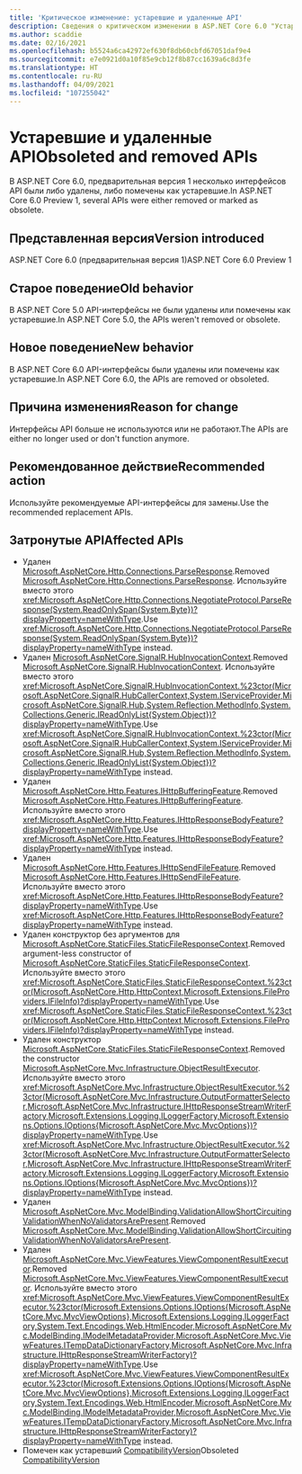 ```yaml
---
title: 'Критическое изменение: устаревшие и удаленные API'
description: Сведения о критическом изменении в ASP.NET Core 6.0 "Устаревшие и удаленные API"
ms.author: scaddie
ms.date: 02/16/2021
ms.openlocfilehash: b5524a6ca42972ef630f8db60cbfd67051daf9e4
ms.sourcegitcommit: e7e0921d0a10f85e9cb12f8b87cc1639a6c8d3fe
ms.translationtype: HT
ms.contentlocale: ru-RU
ms.lasthandoff: 04/09/2021
ms.locfileid: "107255042"
---
```

# <a name="obsoleted-and-removed-apis"></a><span data-ttu-id="05a4a-103">Устаревшие и удаленные API</span><span class="sxs-lookup"><span data-stu-id="05a4a-103">Obsoleted and removed APIs</span></span>

<span data-ttu-id="05a4a-104">В ASP.NET Core 6.0, предварительная версия 1 несколько интерфейсов API были либо удалены, либо помечены как устаревшие.</span><span class="sxs-lookup"><span data-stu-id="05a4a-104">In ASP.NET Core 6.0 Preview 1, several APIs were either removed or marked as obsolete.</span></span>

## <a name="version-introduced"></a><span data-ttu-id="05a4a-105">Представленная версия</span><span class="sxs-lookup"><span data-stu-id="05a4a-105">Version introduced</span></span>

<span data-ttu-id="05a4a-106">ASP.NET Core 6.0 (предварительная версия 1)</span><span class="sxs-lookup"><span data-stu-id="05a4a-106">ASP.NET Core 6.0 Preview 1</span></span>

## <a name="old-behavior"></a><span data-ttu-id="05a4a-107">Старое поведение</span><span class="sxs-lookup"><span data-stu-id="05a4a-107">Old behavior</span></span>

<span data-ttu-id="05a4a-108">В ASP.NET Core 5.0 API-интерфейсы не были удалены или помечены как устаревшие.</span><span class="sxs-lookup"><span data-stu-id="05a4a-108">In ASP.NET Core 5.0, the APIs weren't removed or obsolete.</span></span>

## <a name="new-behavior"></a><span data-ttu-id="05a4a-109">Новое поведение</span><span class="sxs-lookup"><span data-stu-id="05a4a-109">New behavior</span></span>

<span data-ttu-id="05a4a-110">В ASP.NET Core 6.0 API-интерфейсы были удалены или помечены как устаревшие.</span><span class="sxs-lookup"><span data-stu-id="05a4a-110">In ASP.NET Core 6.0, the APIs are removed or obsoleted.</span></span>

## <a name="reason-for-change"></a><span data-ttu-id="05a4a-111">Причина изменения</span><span class="sxs-lookup"><span data-stu-id="05a4a-111">Reason for change</span></span>

<span data-ttu-id="05a4a-112">Интерфейсы API больше не используются или не работают.</span><span class="sxs-lookup"><span data-stu-id="05a4a-112">The APIs are either no longer used or don't function anymore.</span></span>

## <a name="recommended-action"></a><span data-ttu-id="05a4a-113">Рекомендованное действие</span><span class="sxs-lookup"><span data-stu-id="05a4a-113">Recommended action</span></span>

<span data-ttu-id="05a4a-114">Используйте рекомендуемые API-интерфейсы для замены.</span><span class="sxs-lookup"><span data-stu-id="05a4a-114">Use the recommended replacement APIs.</span></span>

## <a name="affected-apis"></a><span data-ttu-id="05a4a-115">Затронутые API</span><span class="sxs-lookup"><span data-stu-id="05a4a-115">Affected APIs</span></span>

* <span data-ttu-id="05a4a-116">Удален [Microsoft.AspNetCore.Http.Connections.ParseResponse](/dotnet/api/microsoft.aspnetcore.http.connections.negotiateprotocol.parseresponse?view=aspnetcore-3.1&preserve-view=true#Microsoft_AspNetCore_Http_Connections_NegotiateProtocol_ParseResponse_System_IO_Stream_).</span><span class="sxs-lookup"><span data-stu-id="05a4a-116">Removed [Microsoft.AspNetCore.Http.Connections.ParseResponse](/dotnet/api/microsoft.aspnetcore.http.connections.negotiateprotocol.parseresponse?view=aspnetcore-3.1&preserve-view=true#Microsoft_AspNetCore_Http_Connections_NegotiateProtocol_ParseResponse_System_IO_Stream_).</span></span> <span data-ttu-id="05a4a-117">Используйте вместо этого <xref:Microsoft.AspNetCore.Http.Connections.NegotiateProtocol.ParseResponse(System.ReadOnlySpan{System.Byte})?displayProperty=nameWithType>.</span><span class="sxs-lookup"><span data-stu-id="05a4a-117">Use <xref:Microsoft.AspNetCore.Http.Connections.NegotiateProtocol.ParseResponse(System.ReadOnlySpan{System.Byte})?displayProperty=nameWithType> instead.</span></span>
* <span data-ttu-id="05a4a-118">Удален [Microsoft.AspNetCore.SignalR.HubInvocationContext](/dotnet/api/microsoft.aspnetcore.signalr.hubinvocationcontext.-ctor?view=aspnetcore-5.0&preserve-view=true#Microsoft_AspNetCore_SignalR_HubInvocationContext__ctor_Microsoft_AspNetCore_SignalR_HubCallerContext_System_String_System_Object___).</span><span class="sxs-lookup"><span data-stu-id="05a4a-118">Removed [Microsoft.AspNetCore.SignalR.HubInvocationContext](/dotnet/api/microsoft.aspnetcore.signalr.hubinvocationcontext.-ctor?view=aspnetcore-5.0&preserve-view=true#Microsoft_AspNetCore_SignalR_HubInvocationContext__ctor_Microsoft_AspNetCore_SignalR_HubCallerContext_System_String_System_Object___).</span></span> <span data-ttu-id="05a4a-119">Используйте вместо этого <xref:Microsoft.AspNetCore.SignalR.HubInvocationContext.%23ctor(Microsoft.AspNetCore.SignalR.HubCallerContext,System.IServiceProvider,Microsoft.AspNetCore.SignalR.Hub,System.Reflection.MethodInfo,System.Collections.Generic.IReadOnlyList{System.Object})?displayProperty=nameWithType>.</span><span class="sxs-lookup"><span data-stu-id="05a4a-119">Use <xref:Microsoft.AspNetCore.SignalR.HubInvocationContext.%23ctor(Microsoft.AspNetCore.SignalR.HubCallerContext,System.IServiceProvider,Microsoft.AspNetCore.SignalR.Hub,System.Reflection.MethodInfo,System.Collections.Generic.IReadOnlyList{System.Object})?displayProperty=nameWithType> instead.</span></span>
* <span data-ttu-id="05a4a-120">Удален [Microsoft.AspNetCore.Http.Features.IHttpBufferingFeature](/dotnet/api/microsoft.aspnetcore.http.features.ihttpbufferingfeature?view=aspnetcore-3.1&preserve-view=true).</span><span class="sxs-lookup"><span data-stu-id="05a4a-120">Removed [Microsoft.AspNetCore.Http.Features.IHttpBufferingFeature](/dotnet/api/microsoft.aspnetcore.http.features.ihttpbufferingfeature?view=aspnetcore-3.1&preserve-view=true).</span></span> <span data-ttu-id="05a4a-121">Используйте вместо этого <xref:Microsoft.AspNetCore.Http.Features.IHttpResponseBodyFeature?displayProperty=nameWithType>.</span><span class="sxs-lookup"><span data-stu-id="05a4a-121">Use <xref:Microsoft.AspNetCore.Http.Features.IHttpResponseBodyFeature?displayProperty=nameWithType> instead.</span></span>
* <span data-ttu-id="05a4a-122">Удален [Microsoft.AspNetCore.Http.Features.IHttpSendFileFeature](/dotnet/api/microsoft.aspnetcore.http.features.ihttpsendfilefeature?view=aspnetcore-3.1&preserve-view=true).</span><span class="sxs-lookup"><span data-stu-id="05a4a-122">Removed [Microsoft.AspNetCore.Http.Features.IHttpSendFileFeature](/dotnet/api/microsoft.aspnetcore.http.features.ihttpsendfilefeature?view=aspnetcore-3.1&preserve-view=true).</span></span> <span data-ttu-id="05a4a-123">Используйте вместо этого <xref:Microsoft.AspNetCore.Http.Features.IHttpResponseBodyFeature?displayProperty=nameWithType>.</span><span class="sxs-lookup"><span data-stu-id="05a4a-123">Use <xref:Microsoft.AspNetCore.Http.Features.IHttpResponseBodyFeature?displayProperty=nameWithType> instead.</span></span>
* <span data-ttu-id="05a4a-124">Удален конструктор без аргументов для [Microsoft.AspNetCore.StaticFiles.StaticFileResponseContext](/dotnet/api/microsoft.aspnetcore.staticfiles.staticfileresponsecontext.-ctor?view=aspnetcore-3.1&preserve-view=true#Microsoft_AspNetCore_StaticFiles_StaticFileResponseContext__ctor).</span><span class="sxs-lookup"><span data-stu-id="05a4a-124">Removed argument-less constructor of [Microsoft.AspNetCore.StaticFiles.StaticFileResponseContext](/dotnet/api/microsoft.aspnetcore.staticfiles.staticfileresponsecontext.-ctor?view=aspnetcore-3.1&preserve-view=true#Microsoft_AspNetCore_StaticFiles_StaticFileResponseContext__ctor).</span></span> <span data-ttu-id="05a4a-125">Используйте вместо этого <xref:Microsoft.AspNetCore.StaticFiles.StaticFileResponseContext.%23ctor(Microsoft.AspNetCore.Http.HttpContext,Microsoft.Extensions.FileProviders.IFileInfo)?displayProperty=nameWithType>.</span><span class="sxs-lookup"><span data-stu-id="05a4a-125">Use <xref:Microsoft.AspNetCore.StaticFiles.StaticFileResponseContext.%23ctor(Microsoft.AspNetCore.Http.HttpContext,Microsoft.Extensions.FileProviders.IFileInfo)?displayProperty=nameWithType> instead.</span></span>
* <span data-ttu-id="05a4a-126">Удален конструктор [Microsoft.AspNetCore.StaticFiles.StaticFileResponseContext](/dotnet/api/microsoft.aspnetcore.mvc.infrastructure.objectresultexecutor.-ctor?view=aspnetcore-3.1&preserve-view=true#Microsoft_AspNetCore_Mvc_Infrastructure_ObjectResultExecutor__ctor_Microsoft_AspNetCore_Mvc_Infrastructure_OutputFormatterSelector_Microsoft_AspNetCore_Mvc_Infrastructure_IHttpResponseStreamWriterFactory_Microsoft_Extensions_Logging_ILoggerFactory_).</span><span class="sxs-lookup"><span data-stu-id="05a4a-126">Removed the constructor [Microsoft.AspNetCore.Mvc.Infrastructure.ObjectResultExecutor](/dotnet/api/microsoft.aspnetcore.mvc.infrastructure.objectresultexecutor.-ctor?view=aspnetcore-3.1&preserve-view=true#Microsoft_AspNetCore_Mvc_Infrastructure_ObjectResultExecutor__ctor_Microsoft_AspNetCore_Mvc_Infrastructure_OutputFormatterSelector_Microsoft_AspNetCore_Mvc_Infrastructure_IHttpResponseStreamWriterFactory_Microsoft_Extensions_Logging_ILoggerFactory_).</span></span> <span data-ttu-id="05a4a-127">Используйте вместо этого <xref:Microsoft.AspNetCore.Mvc.Infrastructure.ObjectResultExecutor.%23ctor(Microsoft.AspNetCore.Mvc.Infrastructure.OutputFormatterSelector,Microsoft.AspNetCore.Mvc.Infrastructure.IHttpResponseStreamWriterFactory,Microsoft.Extensions.Logging.ILoggerFactory,Microsoft.Extensions.Options.IOptions{Microsoft.AspNetCore.Mvc.MvcOptions})?displayProperty=nameWithType>.</span><span class="sxs-lookup"><span data-stu-id="05a4a-127">Use <xref:Microsoft.AspNetCore.Mvc.Infrastructure.ObjectResultExecutor.%23ctor(Microsoft.AspNetCore.Mvc.Infrastructure.OutputFormatterSelector,Microsoft.AspNetCore.Mvc.Infrastructure.IHttpResponseStreamWriterFactory,Microsoft.Extensions.Logging.ILoggerFactory,Microsoft.Extensions.Options.IOptions{Microsoft.AspNetCore.Mvc.MvcOptions})?displayProperty=nameWithType> instead.</span></span>
* <span data-ttu-id="05a4a-128">Удален [Microsoft.AspNetCore.Mvc.ModelBinding.ValidationAllowShortCircuitingValidationWhenNoValidatorsArePresent](/dotnet/api/microsoft.aspnetcore.mvc.modelbinding.validation.validationvisitor.allowshortcircuitingvalidationwhennovalidatorsarepresent?view=aspnetcore-3.1&preserve-view=true#Microsoft_AspNetCore_Mvc_ModelBinding_Validation_ValidationVisitor_AllowShortCircuitingValidationWhenNoValidatorsArePresent).</span><span class="sxs-lookup"><span data-stu-id="05a4a-128">Removed [Microsoft.AspNetCore.Mvc.ModelBinding.ValidationAllowShortCircuitingValidationWhenNoValidatorsArePresent](/dotnet/api/microsoft.aspnetcore.mvc.modelbinding.validation.validationvisitor.allowshortcircuitingvalidationwhennovalidatorsarepresent?view=aspnetcore-3.1&preserve-view=true#Microsoft_AspNetCore_Mvc_ModelBinding_Validation_ValidationVisitor_AllowShortCircuitingValidationWhenNoValidatorsArePresent).</span></span>
* <span data-ttu-id="05a4a-129">Удален [Microsoft.AspNetCore.Mvc.ViewFeatures.ViewComponentResultExecutor](/dotnet/api/microsoft.aspnetcore.mvc.viewfeatures.viewcomponentresultexecutor.-ctor?view=aspnetcore-3.1&preserve-view=true#Microsoft_AspNetCore_Mvc_ViewFeatures_ViewComponentResultExecutor__ctor_Microsoft_Extensions_Options_IOptions_Microsoft_AspNetCore_Mvc_MvcViewOptions__Microsoft_Extensions_Logging_ILoggerFactory_System_Text_Encodings_Web_HtmlEncoder_Microsoft_AspNetCore_Mvc_ModelBinding_IModelMetadataProvider_Microsoft_AspNetCore_Mvc_ViewFeatures_ITempDataDictionaryFactory_).</span><span class="sxs-lookup"><span data-stu-id="05a4a-129">Removed [Microsoft.AspNetCore.Mvc.ViewFeatures.ViewComponentResultExecutor](/dotnet/api/microsoft.aspnetcore.mvc.viewfeatures.viewcomponentresultexecutor.-ctor?view=aspnetcore-3.1&preserve-view=true#Microsoft_AspNetCore_Mvc_ViewFeatures_ViewComponentResultExecutor__ctor_Microsoft_Extensions_Options_IOptions_Microsoft_AspNetCore_Mvc_MvcViewOptions__Microsoft_Extensions_Logging_ILoggerFactory_System_Text_Encodings_Web_HtmlEncoder_Microsoft_AspNetCore_Mvc_ModelBinding_IModelMetadataProvider_Microsoft_AspNetCore_Mvc_ViewFeatures_ITempDataDictionaryFactory_).</span></span> <span data-ttu-id="05a4a-130">Используйте вместо этого <xref:Microsoft.AspNetCore.Mvc.ViewFeatures.ViewComponentResultExecutor.%23ctor(Microsoft.Extensions.Options.IOptions{Microsoft.AspNetCore.Mvc.MvcViewOptions},Microsoft.Extensions.Logging.ILoggerFactory,System.Text.Encodings.Web.HtmlEncoder,Microsoft.AspNetCore.Mvc.ModelBinding.IModelMetadataProvider,Microsoft.AspNetCore.Mvc.ViewFeatures.ITempDataDictionaryFactory,Microsoft.AspNetCore.Mvc.Infrastructure.IHttpResponseStreamWriterFactory)?displayProperty=nameWithType>.</span><span class="sxs-lookup"><span data-stu-id="05a4a-130">Use <xref:Microsoft.AspNetCore.Mvc.ViewFeatures.ViewComponentResultExecutor.%23ctor(Microsoft.Extensions.Options.IOptions{Microsoft.AspNetCore.Mvc.MvcViewOptions},Microsoft.Extensions.Logging.ILoggerFactory,System.Text.Encodings.Web.HtmlEncoder,Microsoft.AspNetCore.Mvc.ModelBinding.IModelMetadataProvider,Microsoft.AspNetCore.Mvc.ViewFeatures.ITempDataDictionaryFactory,Microsoft.AspNetCore.Mvc.Infrastructure.IHttpResponseStreamWriterFactory)?displayProperty=nameWithType> instead.</span></span>
* <span data-ttu-id="05a4a-131">Помечен как устаревший [CompatibilityVersion](/dotnet/api/microsoft.aspnetcore.mvc.compatibilityversion?view=aspnetcore-3.1&preserve-view=true)</span><span class="sxs-lookup"><span data-stu-id="05a4a-131">Obsoleted [CompatibilityVersion](/dotnet/api/microsoft.aspnetcore.mvc.compatibilityversion?view=aspnetcore-3.1&preserve-view=true)</span></span>

<!--

## Category

ASP.NET Core

## Affected APIs

- `M:Microsoft.AspNetCore.Http.Connections.NegotiateProtocol.ParseResponse(System.IO.Stream)`
- `M:Microsoft.AspNetCore.SignalR.HubInvocationContext.#ctor(Microsoft.AspNetCore.SignalR.HubCallerContext,System.String,System.Object[])`
- `T:Microsoft.AspNetCore.Http.Features.IHttpBufferingFeature`
- `T:Microsoft.AspNetCore.Http.Features.IHttpSendFileFeature`
- `M:Microsoft.AspNetCore.StaticFiles.StaticFileResponseContext.#ctor`
- `M:Microsoft.AspNetCore.Mvc.Infrastructure.ObjectResultExecutor.#ctor(Microsoft.AspNetCore.Mvc.Infrastructure.OutputFormatterSelector,Microsoft.AspNetCore.Mvc.Infrastructure.IHttpResponseStreamWriterFactory,Microsoft.Extensions.Logging.ILoggerFactory)`
- `Overload:Microsoft.AspNetCore.Mvc.ModelBinding.Validation.ValidationVisitor.AllowShortCircuitingValidationWhenNoValidatorsArePresent`
- `M:Microsoft.AspNetCore.Mvc.ViewFeatures.ViewComponentResultExecutor.#ctor(Microsoft.Extensions.Options.IOptions{Microsoft.AspNetCore.Mvc.MvcViewOptions},Microsoft.Extensions.Logging.ILoggerFactory,System.Text.Encodings.Web.HtmlEncoder,Microsoft.AspNetCore.Mvc.ModelBinding.IModelMetadataProvider,Microsoft.AspNetCore.Mvc.ViewFeatures.ITempDataDictionaryFactory)`
- `T:Microsoft.AspNetCore.Mvc.CompatibilityVersion`

-->
